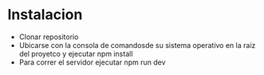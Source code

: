 <h1>Instalacion</h1>
<ul>
    <li>Clonar repositorio</li>
    <li>Ubicarse con la consola de comandosde su sistema operativo en la raiz del proyetco y ejecutar npm install</li>
    <li>Para correr el servidor ejecutar npm run dev </li>
</ul>